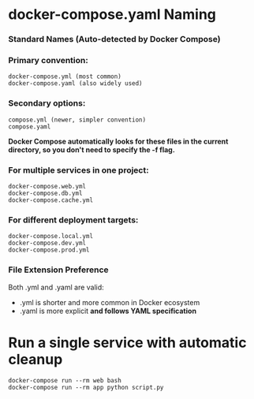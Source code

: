 # docker-compose.yaml Naming
### Standard Names (Auto-detected by Docker Compose)
### Primary convention:

```
docker-compose.yml (most common)
docker-compose.yaml (also widely used)
```

### Secondary options:
```
compose.yml (newer, simpler convention)
compose.yaml
```
**Docker Compose automatically looks for these files in the current directory, so you don't need to specify the -f flag.**

### For multiple services in one project:

```
docker-compose.web.yml
docker-compose.db.yml
docker-compose.cache.yml
```

### For different deployment targets:
```
docker-compose.local.yml
docker-compose.dev.yml
docker-compose.prod.yml
```
### File Extension Preference
Both .yml and .yaml are valid:

- .yml is shorter and more common in Docker ecosystem
- .yaml is more explicit **and follows YAML specification**

# Run a single service with automatic cleanup
```
docker-compose run --rm web bash
docker-compose run --rm app python script.py
```